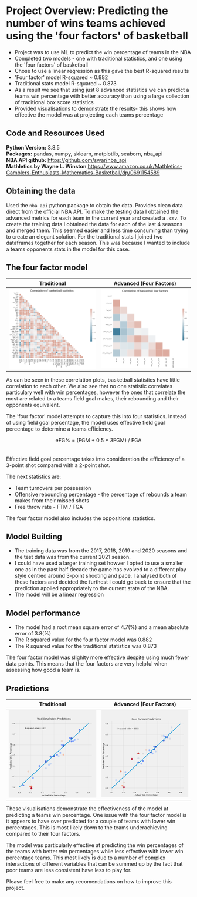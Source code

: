 # Project Overview: Predicting the number of wins teams achieved using the 'four factors' of basketball
* Project was to use ML to predict the win percentage of teams in the NBA
* Completed two models - one with traditional statistics, and one using the 'four factors' of basketball
* Chose to use a linear regression as this gave the best R-squared results
* 'Four factor' model R-squared ~ 0.882
* Traditional stats model R-squared ~ 0.873
* As a result we see that using just 8 advanced statistics we can predict a teams win percentage with better accuracy than using a large collection of traditional box score statistics
* Provided visualisations to demonstrate the results- this shows how effective the model was at projecting each teams percentage

## Code and Resources Used 
**Python Version:** 3.8.5  
**Packages:** pandas, numpy, sklearn, matplotlib, seaborn, nba_api   
**NBA API github:** https://github.com/swar/nba_api   
**Mathletics by Wayne L. Winston** https://www.amazon.co.uk/Mathletics-Gamblers-Enthusiasts-Mathematics-Basketball/dp/0691154589


## Obtaining the data

Used the `nba_api` python package to obtain the data. Provides clean data direct from the official NBA API. To make the testing data I obtained the advanced metrics for each team in the current year and created a `.csv`. To create the training data I obtained the data for each of the last 4 seasons and merged them. This seemed easier and less time consuming than trying to create an elegant solution. For the traditional stats I joined two dataframes together for each season. This was because I wanted to include a teams opponents stats in the model for this case.


## The four factor model

Traditional | Advanced (Four Factors)
--- | ---
![alt text](https://raw.githubusercontent.com/MattBenyon/FourFactorsRegression/master/Images/TraditionalCorr.png "Traditional Stats Correlation") | ![alt text](https://raw.githubusercontent.com/MattBenyon/FourFactorsRegression/master/Images/FourFactorsCorr.png "Four Factors Correlation")  

As can be seen in these correlation plots, basketball statistics have little correlation to each other. We also see that no one statistic correlates particulary well with win percentages, however the ones that correlate the most are related to a teams field goal makes, their rebounding and their opponents equivalent.

The 'four factor' model attempts to capture this into four statistics. Instead of using field goal percentage, the model uses effective field goal percentage to determine a teams efficiency.

<div align="center"> eFG% = (FGM + 0.5 * 3FGM) / FGA    
<div align="left">  <br/><br/> 
Effective field goal percentage takes into consideration the efficiency of a 3-point shot compared with a 2-point shot.
  
The next statistics are:
  * Team turnovers per possession
  * Offensive rebounding percentage - the percentage of rebounds a team makes from their missed shots
  * Free throw rate - FTM / FGA  
  
The four factor model also includes the oppositions statistics.  

## Model Building 
* The training data was from the 2017, 2018, 2019 and 2020 seasons and the test data was from the current 2021 season.
* I could have used a larger training set howver I opted to use a smaller one as in the past half decade the game has evolved to a different play style centred around 3-point shooting and pace. I analysed both of these factors and decided the furthest I could go back to ensure that the prediction applied appropriately to the current state of the NBA.
* The model will be a linear regression
  

## Model performance
* The model had a root mean square error of 4.7(%) and a mean absolute error of 3.8(%)
* The R squared value for the four factor model was 0.882
* The R squared value for the traditional statistics was 0.873

The four factor model was slighlty more effective despite using much fewer data points. This means that the four factors are very helpful when assessing how good a team is.

## Predictions
  
  Traditional | Advanced (Four Factors)
--- | ---
![alt text](https://raw.githubusercontent.com/MattBenyon/FourFactorsRegression/master/Images/TradLarge.png "Traditional Stats") | ![alt text](https://raw.githubusercontent.com/MattBenyon/FourFactorsRegression/master/Images/FourFactors.png "Four Factors")  
  
These visualisations demonstrate the effectiveness of the model at predicting a teams win percentage. One issue with the four factor model is it appears to have over predicted for a couple of teams with lower win percentages. This is most likely down to the teams underachieving compared to their four factors. 
  
The model was particularly effective at predicting the win percentages of the teams with better win percentages while less effective with lower win percentage teams. This most likely is due to a number of complex interactions of different variables that can be summed up by the fact that poor teams are less consistent have less to play for.
  

Please feel free to make any recomendations on how to improve this project.






